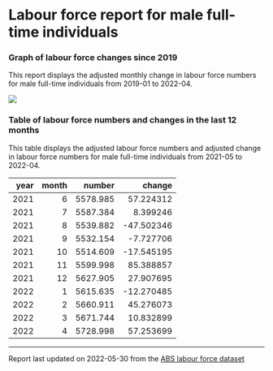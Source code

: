 Labour force report for male full-time individuals
================

### Graph of labour force changes since 2019

This report displays the adjusted monthly change in labour force numbers
for male full-time individuals from 2019-01 to 2022-04.

![](/home/runner/work/abs_labour_force_report/abs_labour_force_report/output/male_full-time_report_files/figure-gfm/unnamed-chunk-2-1.png)<!-- -->

### Table of labour force numbers and changes in the last 12 months

This table displays the adjusted labour force numbers and adjusted
change in labour force numbers for male full-time individuals from
2021-05 to 2022-04.

| year | month |   number |     change |
|-----:|------:|---------:|-----------:|
| 2021 |     6 | 5578.985 |  57.224312 |
| 2021 |     7 | 5587.384 |   8.399246 |
| 2021 |     8 | 5539.882 | -47.502346 |
| 2021 |     9 | 5532.154 |  -7.727706 |
| 2021 |    10 | 5514.609 | -17.545195 |
| 2021 |    11 | 5599.998 |  85.388857 |
| 2021 |    12 | 5627.905 |  27.907695 |
| 2022 |     1 | 5615.635 | -12.270485 |
| 2022 |     2 | 5660.911 |  45.276073 |
| 2022 |     3 | 5671.744 |  10.832899 |
| 2022 |     4 | 5728.998 |  57.253699 |

------------------------------------------------------------------------

Report last updated on 2022-05-30 from the [ABS labour force
dataset](https://www.abs.gov.au/statistics/labour/employment-and-unemployment/labour-force-australia/latest-release)
